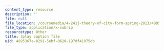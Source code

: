 ```yaml
---
content_type: resource
description: ''
file: null
file_location: /coursemedia/4-241j-theory-of-city-form-spring-2013/4895367a02915ebf8620197df41075db_oBKDFgLoR9o.vtt
file_type: application/x-subrip
resourcetype: Other
title: 3play caption file
uid: 4895367a-0291-5ebf-8620-197df41075db
---
```

